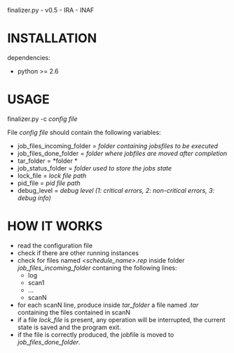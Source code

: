 finalizer.py - v0.5 - IRA - INAF


# INSTALLATION

dependencies:

* python >= 2.6


# USAGE

finalizer.py -c *config file*

File *config file* should contain the following variables:

* job_files_incoming_folder = *folder containing jobsfiles to be executed*
* job_files_done_folder = *folder where jobfiles are moved after completion*
* tar_folder = *folder *
* job_status_folder = *folder used to store the jobs state*
* lock_file = *lock file path*
* pid_file = *pid file path*
* debug_level = *debug level (1: critical errors, 2: non-critical errors, 3: debug info)*


# HOW IT WORKS

* read the configuration file
* check if there are other running instances
* check for files named *<schedule_name>.rep* inside folder *job_files_incoming_folder* contaning the following lines:
  * log
  * scan1
  * ...
  * scanN
* for each scanN line, produce inside *tar_folder* a file named *<scanN>.tar* containing the files contained in scanN
* if a file *lock_file* is present, any operation will be interrupted, the current state is saved and the program exit.
* if the file is correctly produced, the jobfile is moved to *job_files_done_folder*.
